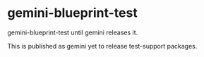 gemini-blueprint-test
=====================

gemini-blueprint-test until gemini releases it.


This is published as gemini yet to release test-support packages.
